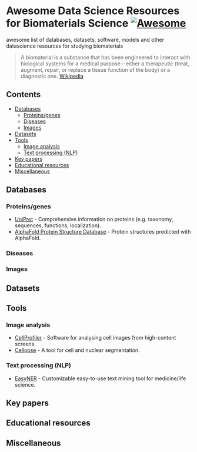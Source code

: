 # Awesome Data Science Resources for Biomaterials Science [![Awesome](https://awesome.re/badge.svg)](https://awesome.re)
awesome list of databases, datasets, software, models and other datascience resources for studying biomaterials

>A biomaterial is a substance that has been engineered to interact with biological systems for a medical purpose – 
>either a therapeutic (treat, augment, repair, or replace a tissue function of the body) or a diagnostic one.
>[Wikipedia](https://en.wikipedia.org/wiki/Biomaterial)

## Contents
- [Databases](#databases)
  - [Proteins/genes](#proteins-genes)
  - [Diseases](#disease)
  - [Images](images)
- [Datasets](#datasets)
- [Tools](#tools)
  - [Image analysis](#image-analysis)
  - [Text processing (NLP)](#text-processing-(nlp))
- [Key papers](#key-papers)
- [Educational resources](#educational-resources)
- [Miscellaneous](#miscellaneous)

## Databases
### Proteins/genes
- [UniProt](https://www.uniprot.org/) - Comprehensive information on proteins (e.g. taxonomy, sequences, functions, localization).
- [AlphaFold Protein Structure Database](https://alphafold.ebi.ac.uk/) - Protein structures predicted with AlphaFold.
### Diseases
### Images
## Datasets
## Tools
### Image analysis
- [CellProfiler](https://cellprofiler.org/) - Software for analysing cell images from high-content screens.
- [Cellpose](https://www.cellpose.org/) - A tool for cell and nuclear segmentation.
### Text processing (NLP)
- [EasyNER](https://github.com/Aitslab/EasyNER) - Customizable easy-to-use text mining tool for medicine/life science.
## Key papers
## Educational resources
## Miscellaneous
